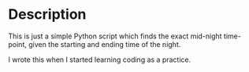 # Description

This is just a simple Python script which 
finds the exact mid-night time-point, 
given the starting and ending time of 
the night. 

I wrote this when I started learning coding as a practice.
